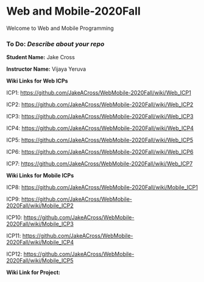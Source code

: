 # Web and Mobile-2020Fall
Welcome to Web and Mobile Programming

### To Do: _Describe about your repo_

**Student Name:** Jake Cross

**Instructor Name:** Vijaya Yeruva

**Wiki Links for Web ICPs**

ICP1: https://github.com/JakeACross/WebMobile-2020Fall/wiki/Web_ICP1

ICP2: https://github.com/JakeACross/WebMobile-2020Fall/wiki/Web_ICP2

ICP3: https://github.com/JakeACross/WebMobile-2020Fall/wiki/Web_ICP3

ICP4: https://github.com/JakeACross/WebMobile-2020Fall/wiki/Web_ICP4

ICP5: https://github.com/JakeACross/WebMobile-2020Fall/wiki/Web_ICP5

ICP6: https://github.com/JakeACross/WebMobile-2020Fall/wiki/Web_ICP6

ICP7: https://github.com/JakeACross/WebMobile-2020Fall/wiki/Web_ICP7



**Wiki Links for Mobile ICPs**

ICP8: https://github.com/JakeACross/WebMobile-2020Fall/wiki/Mobile_ICP1

ICP9: https://github.com/JakeACross/WebMobile-2020Fall/wiki/Mobile_ICP2

ICP10: https://github.com/JakeACross/WebMobile-2020Fall/wiki/Mobile_ICP3

ICP11: https://github.com/JakeACross/WebMobile-2020Fall/wiki/Mobile_ICP4

ICP12: https://github.com/JakeACross/WebMobile-2020Fall/wiki/Mobile_ICP5

**Wiki Link for Project:** 
